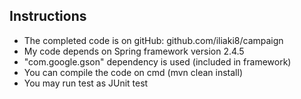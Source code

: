 Instructions
-----------
* The completed code is on gitHub: github.com/iliaki8/campaign
* My code depends on Spring framework version 2.4.5
* "com.google.gson" dependency is used (included in framework)
* You can compile the code on cmd (mvn clean install)
* You may run test as JUnit test
